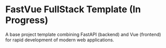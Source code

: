 # FastVue FullStack Template (In Progress)

A base project template combining FastAPI (backend) and Vue (frontend) for rapid development of modern web applications.
